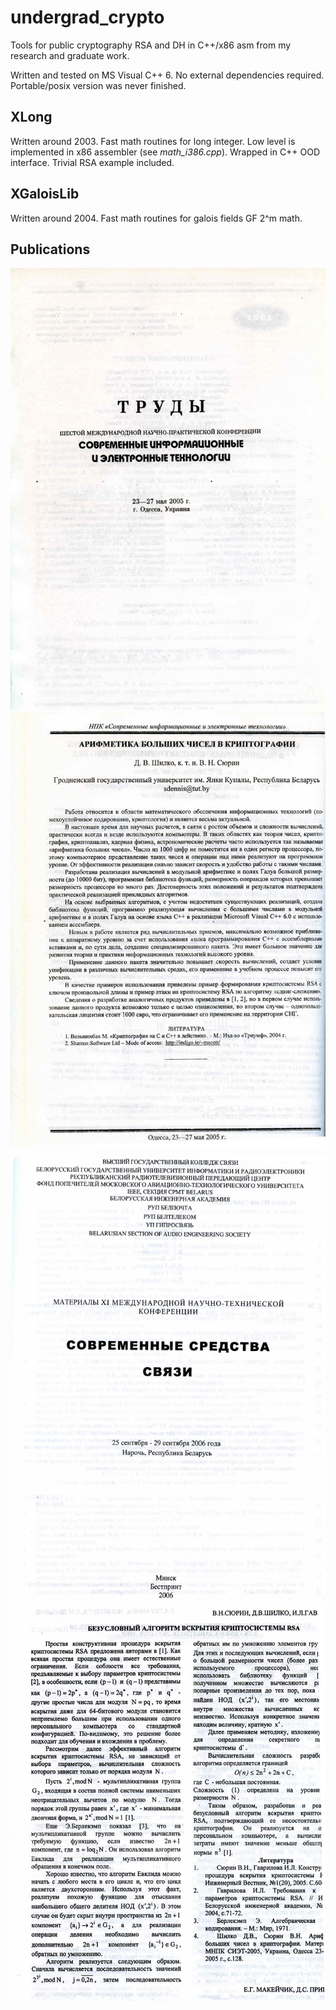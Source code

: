 # undergrad_crypto

Tools for public cryptography RSA and DH in C++/x86 asm from my research and graduate work.

Written and tested on MS Visual C++ 6.
No external dependencies required.
Portable/posix version was never finished.

## XLong

Written around 2003.
Fast math routines for long integer.
Low level is implemented in x86 assembler (see *math_i386.cpp*).
Wrapped in C++ OOD interface.
Trivial RSA example included.

## XGaloisLib 

Written around 2004.
Fast math routines for galois fields GF 2^m math.

## Publications

![труды шестой международной научно практической конференции Современные Информационные и электронные технологии 2005 HПК](odessa2005-1.jpg)
![Шилко, Сюрин, Арифметика больших чисел в криптографии](odessa2005-2.jpg)


![публикация материалы международной научно-технической конференции современные средства связи 2006](minsk2006-1.jpg)
![RSA](minsk2006-2.jpg)
